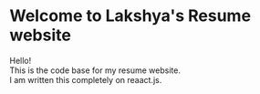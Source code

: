 # Welcome to Lakshya's Resume website

Hello! \
This is the code base for my resume website.\
I am written this completely on reaact.js.

